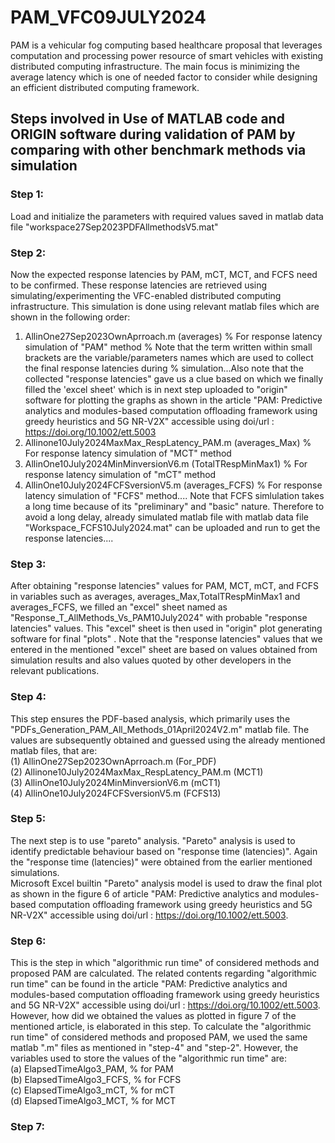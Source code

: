 # PAM_VFC09JULY2024
PAM is a vehicular fog computing based healthcare proposal that  leverages computation and processing power resource of smart vehicles with existing distributed computing infrastructure. The main focus is minimizing the average latency which is one of needed factor to consider while designing an efficient distributed computing framework.
## Steps involved in Use of MATLAB code and ORIGIN software during validation of PAM by comparing with other benchmark methods via simulation
### Step 1:
Load and initialize the parameters with required values saved in matlab data file "workspace27Sep2023PDFAllmethodsV5.mat"
### Step 2:
Now the expected response latencies by PAM, mCT, MCT, and FCFS need to be confirmed. These response latencies are retrieved using simulating/experimenting the VFC-enabled distributed computing infrastructure. This simulation is done using relevant matlab files which are shown in the following order:
1) AllinOne27Sep2023OwnAprroach.m   (averages)           % For response latency simulation of "PAM" method  % Note that the term written within small brackets are the variable/parameters names which are used to collect the final response latencies during 
                                                         % simulation...Also note that the collected "response latencies" gave us a clue based on which we finally filled the 'excel sheet' which is in next step uploaded to "origin" software for plotting the graphs as shown in the article "PAM: Predictive analytics and modules-based computation offloading framework using greedy heuristics and 5G NR-V2X" accessible using doi/url : https://doi.org/10.1002/ett.5003
2) Allinone10July2024MaxMax_RespLatency_PAM.m (averages_Max) % For response latency simulation of "MCT" method
3) AllinOne10July2024MinMinversionV6.m  (TotalTRespMinMax1)  % For response latency simulation of "mCT" method
4) AllinOne10July2024FCFSversionV5.m  (averages_FCFS) % For response latency simulation of "FCFS" method.... Note that FCFS simlulation takes a long time because of its "preliminary" and "basic" nature. Therefore to avoid a long delay, already simulated matlab file with matlab data file "Workspace_FCFS10July2024.mat" can be uploaded and run to get the response latencies....
### Step 3:
After obtaining "response latencies" values for PAM, MCT, mCT, and FCFS in variables such as averages, averages_Max,TotalTRespMinMax1 and averages_FCFS, we filled an "excel" sheet named as "Response_T_AllMethods_Vs_PAM10July2024" with probable "response latencies" values. This "excel" sheet is then used in "origin" plot generating software for final "plots" . Note that the "response latencies" values that we entered in the mentioned "excel" sheet are based on values obtained from simulation results and also values quoted by other developers in the relevant publications.
### Step 4:
This step ensures the PDF-based analysis, which primarily uses the "PDFs_Generation_PAM_All_Methods_01April2024V2.m" matlab file. The values are subsequently obtained and guessed using the already mentioned matlab files, that are: <br/>
(1) AllinOne27Sep2023OwnAprroach.m   (For_PDF)               <br/>
(2) Allinone10July2024MaxMax_RespLatency_PAM.m (MCT1)        <br/>
(3) AllinOne10July2024MinMinversionV6.m  (mCT1)              <br/>
(4) AllinOne10July2024FCFSversionV5.m  (FCFS13)              <br/>
### Step 5:
The next step is to use "pareto" analysis. "Pareto" analysis is used to identify predictable behaviour based on "response time (latencies)". Again the "response time (latencies)" were obtained from the earlier mentioned simulations. <br/> Microsoft Excel builtin "Pareto" analysis model is used to draw the final plot as shown in the figure 6 of article "PAM: Predictive analytics and modules-based computation offloading framework using greedy heuristics and 5G NR-V2X" accessible using doi/url : https://doi.org/10.1002/ett.5003.
### Step 6: <br/>
This is the step in which "algorithmic run time" of considered methods and proposed PAM are calculated. The related contents regarding "algorithmic run time" can be found in the article "PAM: Predictive analytics and modules-based computation offloading framework using greedy heuristics and 5G NR-V2X" accessible using doi/url : https://doi.org/10.1002/ett.5003. However, how did we obtained the values as plotted in figure 7 of the mentioned article, is elaborated in this step. To calculate the "algorithmic run time" of considered methods and proposed PAM, we used the same matlab ".m" files as mentioned in "step-4" and "step-2". However, the variables used to store the values of the "algorithmic run time" are: <br/> 
(a) ElapsedTimeAlgo3_PAM,  % for PAM <br/> 
(b) ElapsedTimeAlgo3_FCFS,  % for FCFS <br/> 
(c) ElapsedTimeAlgo3_mCT,  % for mCT <br/> 
(d) ElapsedTimeAlgo3_MCT,  % for MCT <br/>
### Step 7: <br/>

